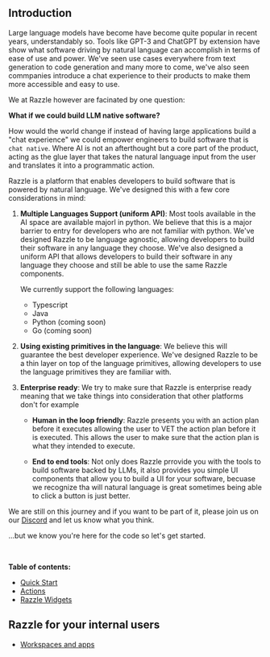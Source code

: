 ## Introduction

Large language models have become have become quite popular in recent years, understandably so. Tools like GPT-3 and ChatGPT by extension have show what software driving by natural language can accomplish in terms of ease of use and power. We've seen use cases everywhere from text generation to code generation and many more to come, we've also seen commpanies introduce a chat experience to their products to make them more accessible and easy to use.

We at Razzle however are facinated by one question: 
<br />

**What if we could build LLM native software?**

How would the world change if instead of having large applications build a "chat experience" we could empower engineers to build software that is `chat native`. Where AI is not an afterthought but a core part of the product, acting as the glue layer that takes the natural language input from the user and translates it into a programmatic action.

Razzle is a platform that enables developers to build software that is powered by natural language. We've designed this with a few core considerations in mind:

1. **Multiple Languages Support (uniform API)**: Most tools available in the AI space are available majorl in python. We believe that this is a major barrier to entry for developers who are not familiar with python. We've designed Razzle to be language agnostic, allowing developers to build their software in any language they choose. We've also designed a uniform API that allows developers to build their software in any language they choose and still be able to use the same Razzle components.

    We currently support the following languages:
    - Typescript
    - Java
    - Python (coming soon)
    - Go (coming soon)


2. **Using existing primitives in the language**: We believe this will guarantee the best developer experience. We've designed Razzle to be a thin layer on top of the language primitives, allowing developers to use the language primitives they are familiar with.

3. **Enterprise ready**: We try to make sure that Razzle is enterprise ready meaning that we take things into consideration that other platforms don't for example

    - **Human in the loop friendly**: Razzle presents you with an action plan before it executes allowing the user to VET the action plan before it is executed. This allows the user to make sure that the action plan is what they intended to execute.

    - **End to end tools**: Not only does Razzle prrovide you with the tools to build software backed by LLMs, it also provides you simple UI components that allow you to build a UI for your software, becuase we recognize tha will natural language is great sometimes being able to click a button is just better.


We are still on this journey and if you want to be part of it, please join us on our [Discord](https://discord.gg/TzRt9wQM5u) and let us know what you think.


...but we know you're here for the code so let's get started.


<br />

**Table of contents:** <br />

- [Quick Start](quick-start.md) <br />
- [Actions](actions.md) <br />
- [Razzle Widgets](components.md)

## Razzle for your internal users

- [Workspaces and apps](workspaces.md) <br />
